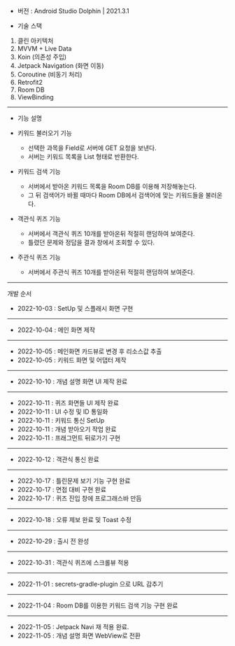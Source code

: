 - 버전 : Android Studio Dolphin | 2021.3.1

- 기술 스택

1. 클린 아키텍처
2. MVVM + Live Data
3. Koin (의존성 주입)
4. Jetpack Navigation (화면 이동)
5. Coroutine (비동기 처리)
6. Retrofit2
7. Room DB
8. ViewBinding

---

- 기능 설명

- 키워드 불러오기 기능
  - 선택한 과목을 Field로 서버에 GET 요청을 보낸다.
  - 서버는 키워드 목록을 List<String> 형태로 반환한다.

- 키워드 검색 기능
  - 서버에서 받아온 키워드 목록을 Room DB를 이용해 저장해놓는다.
  - 그 뒤 검색어가 바뀔 때마다 Room DB에서 검색어에 맞는 키워드들을 불러온다.

- 객관식 퀴즈 기능
  - 서버에서 객관식 퀴즈 10개를 받아온뒤 적절히 랜덤하여 보여준다.
  - 틀렸던 문제와 정답을 결과 창에서 조회할 수 있다.

- 주관식 퀴즈 기능
  - 서버에서 주관식 퀴즈 10개를 받아온뒤 적절히 랜덤하여 보여준다.
  

---

개발 순서
- 2022-10-03 : SetUp 및 스플래시 화면 구현
---

- 2022-10-04 : 메인 화면 제작
---

- 2022-10-05 : 메인화면 카드뷰로 변경 후 리소스값 추출
- 2022-10-05 : 키워드 화면 및 어댑터 제작
---

- 2022-10-10 : 개념 설명 화면 UI 제작 완료
---

- 2022-10-11 : 퀴즈 화면들 UI 제작 완료
- 2022-10-11 : UI 수정 및 ID 통일화
- 2022-10-11 : 키워드 통신 SetUp
- 2022-10-11 : 개념 받아오기 작업 완료
- 2022-10-11 : 프래그먼트 뒤로가기 구현
---

- 2022-10-12 : 객관식 통신 완료
---

- 2022-10-17 : 틀린문제 보기 기능 구현 완료
- 2022-10-17 : 면접 대비 구현 완료
- 2022-10-17 : 퀴즈 진입 창에 프로그래스바 만듬
---

- 2022-10-18 : 오류 제보 완료 및 Toast 수정
---

- 2022-10-29 : 출시 전 완성
---


- 2022-10-31 : 객관식 퀴즈에 스크롤뷰 적용
---

- 2022-11-01 : secrets-gradle-plugin 으로 URL 감추기
---

- 2022-11-04 : Room DB를 이용한 키워드 검색 기능 구현 완료
---

- 2022-11-05 : Jetpack Navi 재 적용 완료.
- 2022-11-05 : 개념 설명 화면 WebView로 전환
